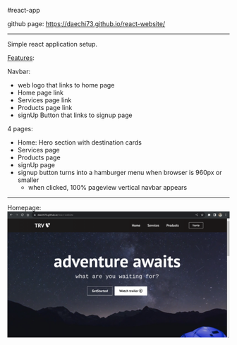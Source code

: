 #react-app

github page: https://daechi73.github.io/react-website/

---

Simple react application setup.

<u>Features</u>:

Navbar:

- web logo that links to home page
- Home page link
- Services page link
- Products page link
- signUp Button that links to signup page

4 pages:

- Home: Hero section with destination cards
- Services page
- Products page
- signUp page
- signup button turns into a hamburger menu when browser is 960px or smaller
  - when clicked, 100% pageview vertical navbar appears

---

Homepage:
![img](https://github.com/daechi73/react-website/blob/main/react-website.png)
